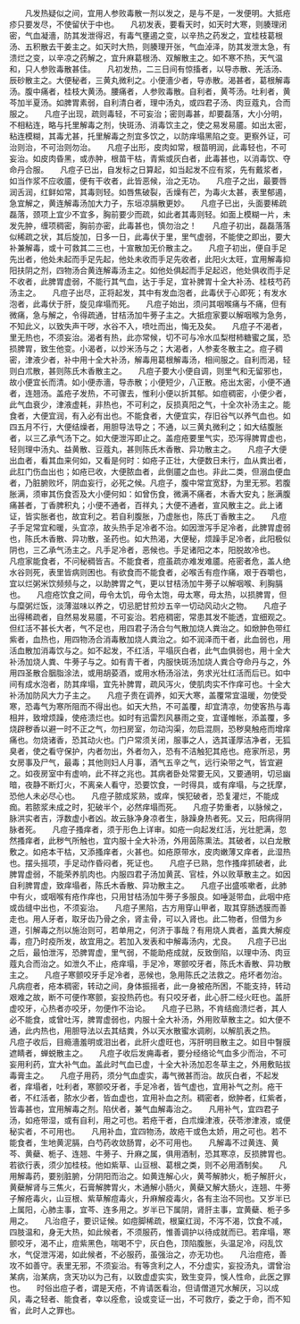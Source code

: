 <!-- { "loadSidebar": true } -->
　　凡发热疑似之间，宜用人参败毒散一剂以发之，是与不是，一发便明。大抵疮疹只要发尽，不使留伏于中也。　　凡初发表，要看天时，如天时大寒，则腠理闭密，气血凝濇，防其发泄得迟，有毒气壅遏之变，以辛热之药发之，宜桂枝葛根汤、五积散去干姜主之。如天时大热，则腠理开张，气血淖泽，防其发泄太急，有溃烂之变，以辛凉之药解之，宜升麻葛根汤、双解散主之。如不寒不热，天气温和，只人参败毒散甚佳。　　凡初发热，二三日间有惊搐者，以导赤散、羌活汤、辰砂散主之。大便秘者，三黄丸微利之。小便濇少者，导赤散。渴甚者，葛根解毒汤。腹中痛者，桂枝大黄汤。腰痛者，人参败毒散。自利者，黄芩汤。吐利者，黄芩加半夏汤。如脾胃素弱，自利清白者，理中汤丸，或四君子汤、肉豆蔻丸，合而服之。　　凡痘子出现，疏则毒轻，不可妄治；密则毒甚，却要磊落，大小分明，不相粘连，略与托里解毒之剂，快斑汤、消毒饮主之，使之易发易靥。如出太密，粘连模糊，其毒尤甚，托里解毒之剂宜多饮之，以防痒塌黑陷之变。更察外证，可治则治，不可治则勿治。　　凡痘子出形，皮肉如常，根苗明润，此毒轻也，不可妄治。如皮肉昏黑，或赤肿，根苗干枯，青紫或灰白者，此毒甚也，以消毒饮、夺命丹合服。　　凡痘子已出，自发标之日算起，如当起发不应有浆，先有戴浆者，如当作浆不应收靥，便有干收者，此皆恶候，治之无功。　　凡痘子之出，最要唇润舌润，红鲜如常，其毒则轻。如唇焦破裂，舌燥有芒，为毒火太甚，表里郁遏，急宜解之，黄连解毒汤加大力子，东垣凉膈散更妙。　　凡痘子已出，头面要稀疏磊落，颈项上宜少不宜多，胸前要少而疏，如此者其毒则轻。如面上模糊一片，未发先肿，缠项稠密，胸前亦密，此毒甚也，慎勿治之！　　凡痘子初出，磊磊落落似稀疏之状，其后旋加，日多一日，此毒伏于里，里气虚弱，不能使之即出，要大补兼解毒，或十可救其二三也，十宣散加无价散主之。　　凡痘子初出，便自手足先出者，他处未起而手足先起，他处未收而手足先收者，此阳火太旺，宜用解毒抑阳扶阴之剂，四物汤合黄连解毒汤主之。如他处俱起而手足起迟，他处俱收而手足不收者，此脾胃虚弱，不能行其气血，达于手足，宜补脾胃十全大补汤、桂枝芍药汤主之。　　凡痘子出尽，正将起发，其中有发血泡者，此毒伏于心即死；有发水泡者，此毒伏于肝，旋见痒塌而死。　　凡痘子始出，须问其咽喉痛与不痛，但有微痛，急与解之，令得疏通，甘桔汤加牛蒡子主之。大抵痘家要以解咽喉为急务，不知此义，以致失声干哕，水谷不入，喷吐而出，悔无及矣。　　凡痘子不渴者，里无热也，不须妄治。渴者有热，此亦常候，切不可与冷水瓜梨柑柿糖蜜之属，恐损脾胃，致生他变。小渴者，以炒米汤与之；大渴者，人参麦冬散主之。痘子稠密，津液少者，补中用十全大补汤，解毒用葛根解毒汤，相间服之。自利而渴，轻则白朮散，甚则陈氏木香散主之。　　凡痘子要大小便自调，则里气和无留邪也，故小便宜长而清。如小便赤濇，导赤散；小便短少，八正散。疮出太密，小便不通者，连翘汤。盖疮子发热，不可骤去，惟利小便以折其郁。如痘稠密，小便少者，此气血衰少，津液虚耗，非热也，不可利之，反损真阳之气，十全次补汤主之。能食者，大便宜润，有入必有出也。不能食者，大便宜实，存旧谷气以养气血也。如四五月不行，大便结燥者，用胆导法导之；不通，以三黄丸微利之；如大结腹胀者，以三乙承气汤下之。如大便泄泻即止之。盖痘疮要里气实，恐泻得脾胃虚也，轻则理中汤丸、益黄散、豆蔻丸，甚则陈氏木香散、异功散主之。　　凡痘子大便出血者，看其血来何如，又看是何时：如疮子正壮，大便数日未行，血从粪出者，此肛门伤血出也；如疮已收，大便脓血者，此倒靥之血也。非此二类，但溺血便血者，乃脏腑败坏，阴血妄行，必死之候。凡痘子，腹中常宜宽舒，为里无邪。若腹胀满，须审其伤食否及大小便何如：如曾伤食，微满不痛者，木香大安丸；胀满腹痛甚者，丁香脾积丸；小便不通者，百祥丸；大便不通者，宣风散主之。此上诸证，皆实胀者也，故宜利之。若自利腹胀，乃虚胀也，陈氏丁香散主之。　　凡痘子手足常宜和暖，头宜凉，故头热手足冷者不治。如因泄泻手足冷者，此脾胃虚弱也，陈氏木香散、异功散，圣药也。如大热渴，大便秘，烦躁手足冷者，此阳极似阴也，三乙承气汤主之。凡手足冷者，恶候也。手足诸阳之本，阳脱故冷也。　　凡痘家能食者，不问秘稠皆吉。不能食者，痘虽疏亦难发难靥。疮密者危，盖人绝水谷则死，表里皆病则困也。有欲食而不能食者，必喉舌有痘作痛，艰于吞嚼也，宜以烂粥米饮频频与之，以助脾胃之气，更以甘桔汤加牛蒡子以解咽喉、利胸膈也。　　凡痘疮饮食之间，毋令太饥，毋令太饱，毋太寒，毋太热，以损脾胃，但与糜粥烂饭，淡薄滋味以养之，切忌肥甘煎炒五辛一切动风动火之物。　　凡痘子出得稀疏者，自然易发易靥，不可妄治。若疮稠密，常患其发不能透，宜细观之。但红活不甚长大者，气不足也，用四君子汤合匀气散加烧人粪治之。如焮肿色带红紫者，血热也，用四物汤合消毒散加烧人粪治之。如不润泽而干者，此血弱也，用活血散加消毒饮与之。如不起发，不红活，平塌灰白者，此气血俱弱也，用十全大补汤加烧人粪、牛蒡子与之。如有青干者，内服快斑汤加烧人粪合夺命丹与之，外用四圣散合胭脂涂法，或用胡荽酒，或用水杨汤浴法，务求光壮红活而后已。如中间有成水泡者，防其痒塌，宜先补脾胃，疏风泻火，使肌肉实不作痒可也。十全大补汤加防风大力子主之。　　凡痘子贵在调养，如天大寒，盖覆常宜温暖，勿使受寒，恐毒气为寒所阻而不得出也。如天大热，不可盖覆，却宜清凉，勿使客热与毒相并，致增烦躁，使疮溃烂也。如时有迅雷烈风暴雨之变，宜谨帷帐，添盖覆，多烧辟秽香以避一时不正之气，勿扫房室，勿动沟渠，勿启混厕，恐秽臭触疮而增痒痛也。勿烧诸香，恐其动火也。门户常须关闭，服事之人，选其谨厚洁净者，无狐臭者，使之看守保护，内者勿出，外者勿入，恐有不洁触犯其疮也。疮家所忌，男女房事及尸气，最毒；其他则妇人月事，酒气五辛之气，远行染带之气，皆宜避之。如夜房室中有虚响，此不祥之兆也。其病者卧处常要无风，又要通明，切忌幽暗，夜静不断灯火，不离亲人看守，恐要饮食，一时得具，或有痒塌，与之抚摩，恐他人未必尽心也。　　凡痘子脓成浆熟，或痒，悞犯破者，恐复灌烂，不能成痂。若脓浆未成之时，犯破半个，必然痒塌而死。　　凡痘子势重者，以脉候之，脉洪实者吉，浮数虚小者凶。故云脉净身凉者生，脉躁身热者死。又云，阳病得阴脉者死。　　凡痘子搔痒者，须于形色上详审。如疮一向起发红活，光壮肥满，忽然搔痒者，此秽气所触也，宜内服十全大补汤，外用茵陈熏法。其破者，以白龙散敷之。如疮本干枯，又添搔痒者，火甚也。如疮原带水，皮肉嫩薄又痒者，此湿热也。摆头摇项，手足动作昏闷者，死证也。　　凡痘子已熟，忽作搔痒抓破者，此脾胃虚弱，不能荣养肌肉也。内服四君子汤加黄芪、官桂，外以败草散主之。如因自利脾胃虚，致痒塌者，陈氏木香散、异功散主之。　　凡痘子出盛咳嗽者，此肺中有火，或咽喉有疮作痒也，只用甘桔汤加牛蒡子多服良。如唾涎带血，此咽中疮或齿缝中出也，不须妄治。　　凡痘子黑陷，古方用穿山甲者，取其穿肠透膜而善走也。用人牙者，取牙齿乃骨之余，肾主骨，可以入肾也。此二物者，但借为乡道，引解毒之剂以施治则可，若单用之，何济于事哉？有用烧人粪者，盖粪大解疫毒，痘乃时疫所发，故宜用之。若加入发表和中解毒汤内，尤良。　　凡痘子已出之后，最怕泄泻，恐脾胃虚，里气弱，不能助疮成就，反致倒陷，以理中汤、肉豆蔻丸合而治之。如泄久不止，疮痒塌，手足冷，寒颤咬牙者，陈氏木香散、异功散主之。　　凡痘子寒颤咬牙手足冷者，恶候也，急用陈氏之法救之。疮坏者勿治。　　凡病痘者，疮本稠密，转动之间，身体振摇者，此一身被疮所困，不能支持，转动艰难之故，断不可便作寒颤，妄投热药也。有只咬牙者，此心肝二经火旺也。盖肝虚咬牙，心热者亦咬牙，勿便作不治论。　　凡痘子已熟，不肯结痂溃烂者，其人必不能食，或曾吐泻，脾胃虚弱也，内服十全大补汤，外用败草散主之。如大便不通，此内热也，用胆导法以去其结粪，外以天水散蜜水调刷，以解肌表之热。　　凡痘子收后，目瘾濇羞明或泪出者，此肝火虚旺也，泻肝明目散主之。如目中瞖膜遮睛者，蝉蜕散主之。　　凡痘子收后发痈毒者，要分经络论气血多少而治，不可妄用利药，宜大补气血。盖此时气血已虚，十全大补汤加忍冬草主之，外用敷贴拔毒膏主之。　　凡痘子用药，须分气血虚实，毒气微甚而治。故灰白者，不起发者，痒塌者，吐利者，寒颤咬牙者，手足冷者，皆气虚也，宜用补气之剂。疮干者，不红活者，脓水少者，皆血虚也，宜用补血之剂。稠密者，焮肿者，红紫者，皆毒甚也，宜用解毒之剂。陷伏者，兼气血解毒治之。　　凡用补气，宜四君子汤，如疮带湿，或有自利，用之可也。若疮干者，白朮燥津液，茯苓渗津液，或便秘实者，不可用也。　　凡用补血，宜四物汤，故疮干或色太娇，用之可也。若不能食者，生地黄泥膈，白芍药收敛肠胃，必不可用也。　　凡解毒不过黄连、黄芩、黄蘗、栀子、连翘、牛蒡子、升麻之属，俱用酒制，恐其寒凉，反损脾胃也。若欲行表，须少加桂枝。他如紫草、山豆根、葛根之类，则不必用酒制矣。　　凡用解毒药，要别脏腑，分阴阳而治之。如黄连解心火，黄芩解肺火，栀子解肝火，黄蘗解肾与三焦火，石膏解脾胃火，木通解小肠火，黄蘗又解大肠火，连翘、牛蒡子解疮毒火，山豆根、紫草解痘毒火，升麻解疫毒火，各有主治不同也。又岁半已上属阳，心肺主事，宜芩、连多用之。岁半已下属阴，肾肝主事，宜黄蘗、栀子多用之。　　凡治痘子，要识证候。如痘脚稀疏，根窠红润，不泻不渴，饮食不减，四肢温和，身无大热，如此候者，不须服药，惟善调护以待成就而已。若痒塌，寒颤咬牙，渴不止，痘紫黑色，喘喝不宁，灰白色，顶陷腹胀，头温足冷，闷乱饮水，气促泄泻渴，如此候者，不必服药，虽强治之，亦无功也。　　凡治痘疮，善攻不如善守。表里无邪，不须妄治。有等贪利之人，不分虚实，妄投汤丸，谓曾治某病，治某病，贪天功以为己有，以致虚虚实实，致生变异，悞人性命，此医之罪也。　　时俗出痘子者，谓是天疮，不肯请医看治，但请僧道咒水解厌，习以成风，毒之轻者、能食者，幸以痊愈，设或变证一出，不可救疗，委之于命，而不知省，此时人之罪也。
